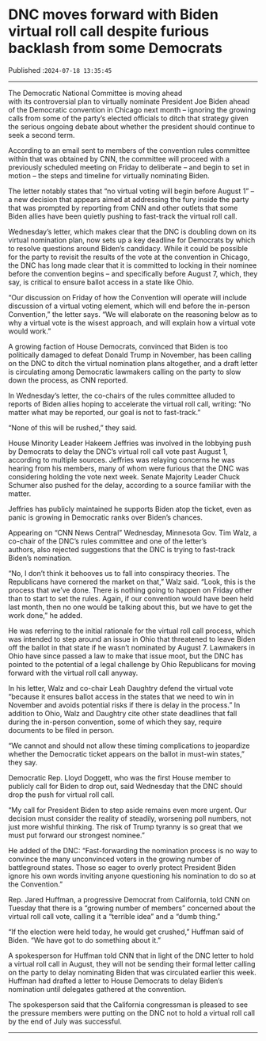 # DNC moves forward with Biden virtual roll call despite furious backlash from some Democrats

Published :`2024-07-18 13:35:45`

---

The Democratic National Committee is moving ahead with its controversial plan to virtually nominate President Joe Biden ahead of the Democratic convention in Chicago next month – ignoring the growing calls from some of the party’s elected officials to ditch that strategy given the serious ongoing debate about whether the president should continue to seek a second term.

According to an email sent to members of the convention rules committee within that was obtained by CNN, the committee will proceed with a previously scheduled meeting on Friday to deliberate – and begin to set in motion – the steps and timeline for virtually nominating Biden.

The letter notably states that “no virtual voting will begin before August 1” – a new decision that appears aimed at addressing the fury inside the party that was prompted by reporting from CNN and other outlets that some Biden allies have been quietly pushing to fast-track the virtual roll call.

Wednesday’s letter, which makes clear that the DNC is doubling down on its virtual nomination plan, now sets up a key deadline for Democrats by which to resolve questions around Biden’s candidacy. While it could be possible for the party to revisit the results of the vote at the convention in Chicago, the DNC has long made clear that it is committed to locking in their nominee before the convention begins – and specifically before August 7, which, they say, is critical to ensure ballot access in a state like Ohio.

“Our discussion on Friday of how the Convention will operate will include discussion of a virtual voting element, which will end before the in-person Convention,” the letter says. “We will elaborate on the reasoning below as to why a virtual vote is the wisest approach, and will explain how a virtual vote would work.”

A growing faction of House Democrats, convinced that Biden is too politically damaged to defeat Donald Trump in November, has been calling on the DNC to ditch the virtual nomination plans altogether, and a draft letter is circulating among Democratic lawmakers calling on the party to slow down the process, as CNN reported.

In Wednesday’s letter, the co-chairs of the rules committee alluded to reports of Biden allies hoping to accelerate the virtual roll call, writing: “No matter what may be reported, our goal is not to fast-track.”

“None of this will be rushed,” they said.

House Minority Leader Hakeem Jeffries was involved in the lobbying push by Democrats to delay the DNC’s virtual roll call vote past August 1, according to multiple sources. Jeffries was relaying concerns he was hearing from his members, many of whom were furious that the DNC was considering holding the vote next week. Senate Majority Leader Chuck Schumer also pushed for the delay, according to a source familiar with the matter.

Jeffries has publicly maintained he supports Biden atop the ticket, even as panic is growing in Democratic ranks over Biden’s chances.

Appearing on “CNN News Central” Wednesday, Minnesota Gov. Tim Walz, a co-chair of the DNC’s rules committee and one of the letter’s authors, also rejected suggestions that the DNC is trying to fast-track Biden’s nomination.

“No, I don’t think it behooves us to fall into conspiracy theories. The Republicans have cornered the market on that,” Walz said. “Look, this is the process that we’ve done. There is nothing going to happen on Friday other than to start to set the rules. Again, if our convention would have been held last month, then no one would be talking about this, but we have to get the work done,” he added.

He was referring to the initial rationale for the virtual roll call process, which was intended to step around an issue in Ohio that threatened to leave Biden off the ballot in that state if he wasn’t nominated by August 7. Lawmakers in Ohio have since passed a law to make that issue moot, but the DNC has pointed to the potential of a legal challenge by Ohio Republicans for moving forward with the virtual roll call anyway.

In his letter, Walz and co-chair Leah Daughtry defend the virtual vote “because it ensures ballot access in the states that we need to win in November and avoids potential risks if there is delay in the process.” In addition to Ohio, Walz and Daughtry cite other state deadlines that fall during the in-person convention, some of which they say, require documents to be filed in person.

“We cannot and should not allow these timing complications to jeopardize whether the Democratic ticket appears on the ballot in must-win states,” they say.

Democratic Rep. Lloyd Doggett, who was the first House member to publicly call for Biden to drop out, said Wednesday that the DNC should drop the push for virtual roll call.

“My call for President Biden to step aside remains even more urgent. Our decision must consider the reality of steadily, worsening poll numbers, not just more wishful thinking. The risk of Trump tyranny is so great that we must put forward our strongest nominee.”

He added of the DNC: “Fast-forwarding the nomination process is no way to convince the many unconvinced voters in the growing number of battleground states. Those so eager to overly protect President Biden ignore his own words inviting anyone questioning his nomination to do so at the Convention.”

Rep. Jared Huffman, a progressive Democrat from California, told CNN on Tuesday that there is a “growing number of members” concerned about the virtual roll call vote, calling it a “terrible idea” and a “dumb thing.”

“If the election were held today, he would get crushed,” Huffman said of Biden. “We have got to do something about it.”

A spokesperson for Huffman told CNN that in light of the DNC letter to hold a virtual roll call in August, they will not be sending their formal letter calling on the party to delay nominating Biden that was circulated earlier this week. Huffman had drafted a letter to House Democrats to delay Biden’s nomination until delegates gathered at the convention.

The spokesperson said that the California congressman is pleased to see the pressure members were putting on the DNC not to hold a virtual roll call by the end of July was successful.

---

